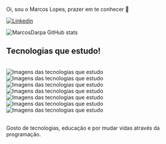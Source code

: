 Oi, sou o Marcos Lopes, prazer em te conhecer 🖖

[![Linkedin](https://img.shields.io/badge/LinkedIn-0077B5?style=for-the-badge&logo=linkedin&logoColor=white)](https://www.linkedin.com/in/marcos-lopess/)

![MarcosDarpa GitHub stats](https://github-readme-stats.vercel.app/api?username=MarcosDarpa&show_icons=true&theme=radical)

## Tecnologias que estudo!

<div style="display_block"><br>
  <img src="https://img.shields.io/badge/HTML-239120?style=for-the-badge&logo=html5&logoColor=white" alt="Imagens das tecnologias que estudo" aling="center"/>
  <img src="https://img.shields.io/badge/CSS-239120?&style=for-the-badge&logo=css3&logoColor=white" alt="Imagens das tecnologias que estudo" aling="center"/>
  <img src="https://img.shields.io/badge/JavaScript-F7DF1E?style=for-the-badge&logo=javascript&logoColor=black" alt="Imagens das tecnologias que estudo" aling="center"/>
  <img src="https://img.shields.io/badge/React-20232A?style=for-the-badge&logo=react&logoColor=61DAFB" alt="Imagens das tecnologias que estudo" aling="center"/>
  <img src="https://img.shields.io/badge/Node.js-43853D?style=for-the-badge&logo=node.js&logoColor=white" alt="Imagens das tecnologias que estudo" aling="center"/>
  <img src="https://img.shields.io/badge/Python-14354C?style=for-the-badge&logo=python&logoColor=white" alt="Imagens das tecnologias que estudo" aling="center"/>
  
   <img src="https://img.shields.io/badge/PostgreSQL-316192?style=for-the-badge&logo=postgresql&logoColor=white" alt="Imagens das tecnologias que estudo" aling="center"/>
</div><br>

Gosto de tecnologias, educação  e por mudar vidas através da programação.
